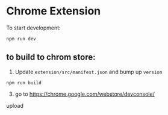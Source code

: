 # Chrome Extension

To start development:

```
npm run dev
```

## to build to chrom store:

1. Update `extension/src/manifest.json` and bump up `version`

```
npm run build
```

3. go to https://chrome.google.com/webstore/devconsole/

upload